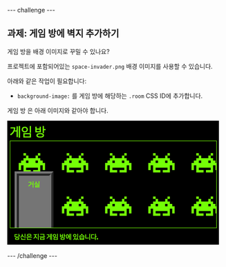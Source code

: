 --- challenge ---

## 과제: 게임 방에 벽지 추가하기

게임 방을 배경 이미지로 꾸밀 수 있나요?

프로젝트에 포함되어있는 `space-invader.png` 배경 이미지를 사용할 수 있습니다.

아래와 같은 작업이 필요합니다:

+ `background-image:` 를 게임 방에 해당하는 `.room` CSS ID에 추가합니다. 

게임 방 은 아래 이미지와 같아야 합니다.

![스크린샷](images/rooms-games-finished.png)

--- /challenge ---